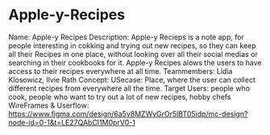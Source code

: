 # Apple-y-Recipes

Name: Apple-y Recipes
Description: Apple-y Recieps is a note app, for people interesting in cokking and trying out new recipes, so they can keep all their
             Recipes in one place, without looking over all their social medias or searching in their cookbooks for it. Apple-y Recipes
             alows the users to have access to their recipes everywhere at all time. 
Teammembers: Lidia Klosowicz, Ilvie Rath
Concept: 
USecase: Place, where the user can collect different recipes from everywhere all the time.
Target Users: people who cook, people who want to try out a lot of new recipes, hobby chefs
WireFrames & Userflow: https://www.figma.com/design/6a5v8MZWvGrOr5lBT05idp/mc-design?node-id=0-1&t=LE27QAbCI1M0prV0-1
